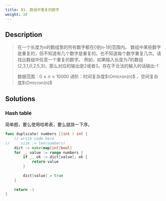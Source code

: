```yaml
---
title: 03. 数组中重复的数字
weight: 10
---
```


## Description

> 在一个长度为n的数组里的所有数字都在0到n-1的范围内。 数组中某些数字是重复的，但不知道有几个数字是重复的。也不知道每个数字重复几次。请找出数组中任意一个重复的数字。 例如，如果输入长度为7的数组[2,3,1,0,2,5,3]，那么对应的输出是2或者3。存在不合法的输入的话输出-1
> 
> 数据范围：$0\le n \le 10000$
> 进阶：时间复杂度$\Omicron(n)$ ，空间复杂度$\Omicron(n)$ 


## Solutions

### Hash table

简单题，要么使用哈希表，要么就排一下序。
```go
func duplicate( numbers []int ) int {
    // write code here
//     size := len(numbers)
    dict := make(map[int]bool)
    for _, value := range numbers {
        if _, ok := dict[value]; ok {
            return value
        }
        
        dict[value] = true
    }
    
    return -1
}
```

